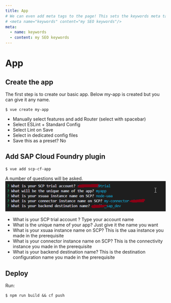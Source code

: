```yaml
---
title: App
# We can even add meta tags to the page! This sets the keywords meta tag.
# <meta name="keywords" content="my SEO keywords"/>
meta:
  - name: keywords
  - content: my SEO keywords
---
```


# App

## Create the app

The first step is to create our basic app. Below my-app is created but you can give it any name.
```
$ vue create my-app
```
* Manually select features and add Router (select with spacebar)
* Select ESLint + Standard Config
* Select Lint on Save
* Select in dedicated config files
* Save this as a preset? No

## Add SAP Cloud Foundry plugin

```
$ vue add scp-cf-app
```
A number of questions will be asked. 
![create 0](./images/scp-cf-app-questions.png)
* What is your SCP trial account ? 
Type your account name
* What is the unique name of your app?
Just give it the name you want
* What is your xsuaa instance name on SCP?
This is the uaa instance you made in the prerequisite
* What is your connector instance name on SCP?
This is the connectivity instance you made in the prerequisite
* What is your backend destination name?
This is the destination configuration name you made in the prerequisite

## Deploy
Run:
```
$ npm run build && cf push
```



